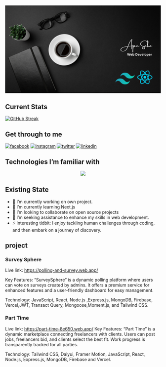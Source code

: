 
![Screenshot of a comment on a GitHub issue showing an image, added in the Markdown, of an Octocat smiling and raising a tentacle.](https://github.com/iamapusaha/iamapusaha/blob/main/assets/Apu_Saha.png?raw=true)

## Current Stats
[![GitHub Streak](https://github-readme-streak-stats.herokuapp.com?user=iamapusaha&theme=dark&hide_border=true&card_width=1000)](https://git.io/streak-stats)

## Get through to me
<!-- display the social media buttons in your README -->

[![facebook](https://github.com/shikhar1020jais1/Git-Social/blob/master/Icons/Facebook.png (Facebook))][1]
[![instagram](https://github.com/shikhar1020jais1/Git-Social/blob/master/Icons/Instagram.png (Instagram))][2]
[![twitter](https://github.com/shikhar1020jais1/Git-Social/blob/master/Icons/Twitter.png (Twitter))][3]
[![linkedin](https://github.com/shikhar1020jais1/Git-Social/blob/master/Icons/LinkedIn.png (LinkedIn))][4]

<!-- To Link your profile to the media buttons -->

[1]: https://www.facebook.com/apusahainfo
[2]: https://www.instagram.com/apusaha_unofficial/
[3]: https://twitter.com/iamapusaha
[4]: https://www.linkedin.com/in/apusaha/

## Technologies I’m familiar with
<p align="center">
  <a href="https://skillicons.dev">
    <img src="https://skillicons.dev/icons?i=html,css,bootstrap,tailwind,js,react,vite,nodejs,express,mongodb,firebase,vercel" />
  </a>
</p>

## Existing State
- 🔭 I’m currently working on own project.
- 🌱 I’m currently learning Next.js
- 👯 I’m looking to collaborate on open source projects
- 🤔 I’m seeking assistance to enhance my skills in web development. 
- ⚡ Interesting tidbit: I enjoy tackling human challenges through coding, and then embark on a journey of discovery.

## project

### Survey Sphere
Live link: https://polling-and-survey.web.app/

Key Features: “SurveySphere” is a dynamic polling platform where users can vote on
surveys created by admins. It offers a premium service for enhanced features and a
user-friendly dashboard for easy management.

Technology: JavaScript, React, Node.js ,Express.js, MongoDB, Firebase, Vercel,JWT, Transact
Query, Mongoose,Moment.js, and Tailwind CSS.

### Part Time
Live link: https://part-time-8e650.web.app/
Key Features: “Part Time” is a dynamic marketplace connecting freelancers with clients.
Users can post jobs, freelancers bid, and clients select the best fit. Work progress is
transparently tracked for all parties.

Technology: Tailwind CSS, Daiyui, Framer Motion, JavaScript, React, Node.js, Express.js,
MongoDB, Firebase and Vercel.

